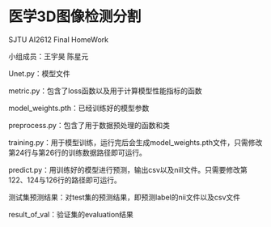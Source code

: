 # 医学3D图像检测分割
SJTU AI2612 Final HomeWork

小组成员：王宇昊 陈星元

Unet.py：模型文件

metric.py：包含了loss函数以及用于计算模型性能指标的函数

model_weights.pth：已经训练好的模型参数

preprocess.py：包含了用于数据预处理的函数和类

training.py：用于模型训练，运行完后会生成model_weights.pth文件，只需修改第24行与第26行的训练数据路径即可运行。

predict.py：用训练好的模型进行预测，输出csv以及nill文件。只需要修改第122、124与126行的路径即可运行。

测试集预测结果：对test集的预测结果，即预测label的nii文件以及csv文件

result_of_val：验证集的evaluation结果

